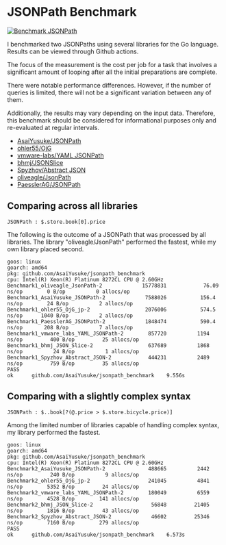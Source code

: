 # JSONPath Benchmark

[![Benchmark JSONPath](https://github.com/AsaiYusuke/jsonpath-benchmark/actions/workflows/build.yml/badge.svg)](https://github.com/AsaiYusuke/jsonpath-benchmark/actions/workflows/build.yml)

I benchmarked two JSONPaths using several libraries for the Go language.
Results can be viewed through Github actions.

The focus of the measurement is the cost per job for a task that involves a significant amount of looping after all the initial preparations are complete.

There were notable performance differences.
However, if the number of queries is limited, there will not be a significant variation between any of them.

Additionally, the results may vary depending on the input data.
Therefore, this benchmark should be considered for informational purposes only and re-evaluated at regular intervals.

- [AsaiYusuke/JSONPath](https://github.com/AsaiYusuke/jsonpath)
- [ohler55/OjG](https://github.com/ohler55/ojg)
- [vmware-labs/YAML JSONPath](https://github.com/vmware-labs/yaml-jsonpath)
- [bhmj/JSONSlice](https://github.com/bhmj/jsonslice)
- [Spyzhov/Abstract JSON](https://github.com/spyzhov/ajson)
- [oliveagle/JsonPath](https://github.com/oliveagle/jsonpath)
- [PaesslerAG/JSONPath](https://github.com/PaesslerAG/jsonpath)

## Comparing across all libraries

```
JSONPath : $.store.book[0].price
```

The following is the outcome of a JSONPath that was processed by all libraries.
The library "oliveagle/JsonPath" performed the fastest, while my own library placed second.

```
goos: linux
goarch: amd64
pkg: github.com/AsaiYusuke/jsonpath_benchmark
cpu: Intel(R) Xeon(R) Platinum 8272CL CPU @ 2.60GHz
Benchmark1_oliveagle_JsonPath-2          	15778831	        76.09 ns/op	       0 B/op	       0 allocs/op
Benchmark1_AsaiYusuke_JSONPath-2         	 7588026	       156.4 ns/op	      24 B/op	       2 allocs/op
Benchmark1_ohler55_OjG_jp-2              	 2076006	       574.5 ns/op	    1040 B/op	       2 allocs/op
Benchmark1_PaesslerAG_JSONPath-2         	 1848474	       590.4 ns/op	     208 B/op	       7 allocs/op
Benchmark1_vmware_labs_YAML_JSONPath-2   	  857720	      1194 ns/op	     400 B/op	      25 allocs/op
Benchmark1_bhmj_JSON_Slice-2             	  637689	      1868 ns/op	      24 B/op	       1 allocs/op
Benchmark1_Spyzhov_Abstract_JSON-2       	  444231	      2489 ns/op	     759 B/op	      35 allocs/op
PASS
ok  	github.com/AsaiYusuke/jsonpath_benchmark	9.556s

```

## Comparing with a slightly complex syntax

```
JSONPath : $..book[?(@.price > $.store.bicycle.price)]
```

Among the limited number of libraries capable of handling complex syntax, my library performed the fastest.

```
goos: linux
goarch: amd64
pkg: github.com/AsaiYusuke/jsonpath_benchmark
cpu: Intel(R) Xeon(R) Platinum 8272CL CPU @ 2.60GHz
Benchmark2_AsaiYusuke_JSONPath-2         	  488665	      2442 ns/op	     240 B/op	       9 allocs/op
Benchmark2_ohler55_OjG_jp-2              	  241045	      4841 ns/op	    5352 B/op	      24 allocs/op
Benchmark2_vmware_labs_YAML_JSONPath-2   	  180049	      6559 ns/op	    4528 B/op	     141 allocs/op
Benchmark2_bhmj_JSON_Slice-2             	   56848	     21405 ns/op	    1816 B/op	      43 allocs/op
Benchmark2_Spyzhov_Abstract_JSON-2       	   46602	     25346 ns/op	    7160 B/op	     279 allocs/op
PASS
ok  	github.com/AsaiYusuke/jsonpath_benchmark	6.573s

```
